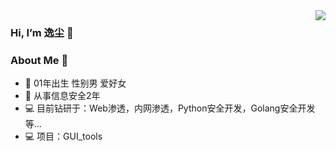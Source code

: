 
<img align="right" src="https://github-readme-stats.vercel.app/api?username=yichensec&count_private=true&show_icons=true&hide=prs" />

### Hi, I’m 逸尘 👋

### About Me 👋
- 👴 01年出生 性别男 爱好女
- 📖 从事信息安全2年
- 💻 目前钻研于：Web渗透，内网渗透，Python安全开发，Golang安全开发等...
- 💻 项目：GUI_tools

<!--
**yichensec/yichensec** is a ✨ special ✨ repository because its `README.md` (this file) appears on your GitHub profile.
You can click the Preview link to take a look at your changes.
- 🔭 I’m currently working on ...
- 🌱 I’m currently learning ...
- 👯 I’m looking to collaborate on ...
- 🤔 I’m looking for help with ...
- 💬 Ask me about ...
- 📫 How to reach me: ...
- 😄 Pronouns: ...
- ⚡ Fun fact: ...
-->
